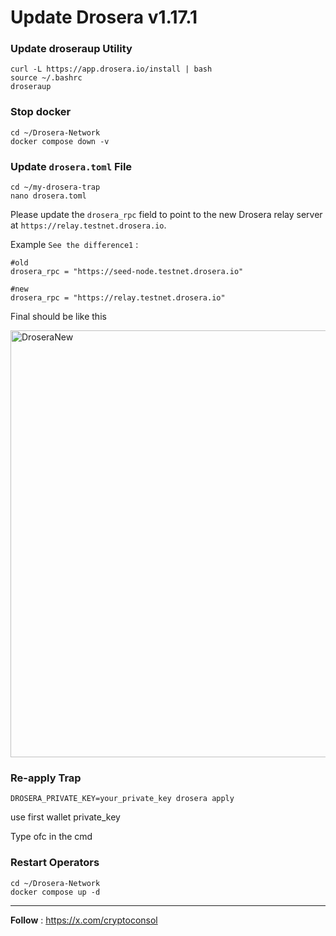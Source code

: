 # Update Drosera v1.17.1

### Update droseraup Utility

```
curl -L https://app.drosera.io/install | bash
source ~/.bashrc
droseraup
```

### Stop docker

```
cd ~/Drosera-Network
docker compose down -v
```

### Update `drosera.toml`  File

```
cd ~/my-drosera-trap
nano drosera.toml
```
Please update the `drosera_rpc` field to point to the new Drosera relay server at `https://relay.testnet.drosera.io`.

Example `See the difference1` : 

```
#old 
drosera_rpc = "https://seed-node.testnet.drosera.io"

#new
drosera_rpc = "https://relay.testnet.drosera.io"
```

Final should be like this

<img width="683" alt="DroseraNew" src="https://github.com/user-attachments/assets/1c860e0d-5e33-4134-9eea-a4d0c47bc262" />

### Re-apply Trap

```
DROSERA_PRIVATE_KEY=your_private_key drosera apply
```

use first wallet private_key

Type ofc in the cmd

### Restart Operators

```
cd ~/Drosera-Network
docker compose up -d
```

---

**Follow** : https://x.com/cryptoconsol
